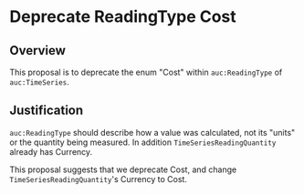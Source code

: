 # Deprecate ReadingType Cost

## Overview

This proposal is to deprecate the enum "Cost" within `auc:ReadingType` of `auc:TimeSeries`.

## Justification

`auc:ReadingType` should describe how a value was calculated, not its "units" or the quantity being measured. In addition `TimeSeriesReadingQuantity` already has Currency.

This proposal suggests that we deprecate Cost, and change `TimeSeriesReadingQuantity`'s Currency to Cost.
